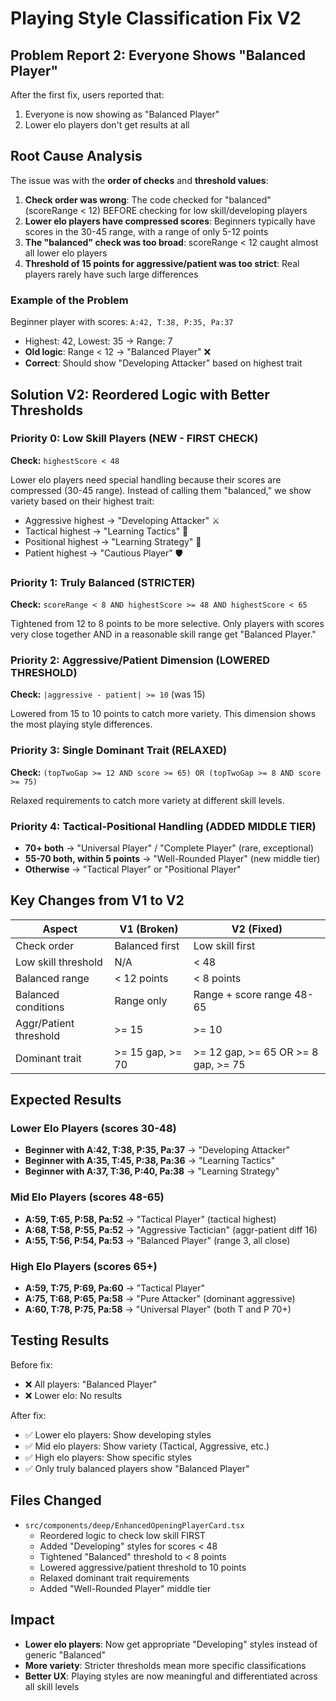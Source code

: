 # Playing Style Classification Fix V2

## Problem Report 2: Everyone Shows "Balanced Player"

After the first fix, users reported that:
1. Everyone is now showing as "Balanced Player"
2. Lower elo players don't get results at all

## Root Cause Analysis

The issue was with the **order of checks** and **threshold values**:

1. **Check order was wrong**: The code checked for "balanced" (scoreRange < 12) BEFORE checking for low skill/developing players
2. **Lower elo players have compressed scores**: Beginners typically have scores in the 30-45 range, with a range of only 5-12 points
3. **The "balanced" check was too broad**: scoreRange < 12 caught almost all lower elo players
4. **Threshold of 15 points for aggressive/patient was too strict**: Real players rarely have such large differences

### Example of the Problem

Beginner player with scores: `A:42, T:38, P:35, Pa:37`
- Highest: 42, Lowest: 35 → Range: 7
- **Old logic**: Range < 12 → "Balanced Player" ❌
- **Correct**: Should show "Developing Attacker" based on highest trait

## Solution V2: Reordered Logic with Better Thresholds

### Priority 0: Low Skill Players (NEW - FIRST CHECK)
**Check:** `highestScore < 48`

Lower elo players need special handling because their scores are compressed (30-45 range). Instead of calling them "balanced," we show variety based on their highest trait:

- Aggressive highest → "Developing Attacker" ⚔️
- Tactical highest → "Learning Tactics" 🎯
- Positional highest → "Learning Strategy" 🏰
- Patient highest → "Cautious Player" 🛡️

### Priority 1: Truly Balanced (STRICTER)
**Check:** `scoreRange < 8 AND highestScore >= 48 AND highestScore < 65`

Tightened from 12 to 8 points to be more selective. Only players with scores very close together AND in a reasonable skill range get "Balanced Player."

### Priority 2: Aggressive/Patient Dimension (LOWERED THRESHOLD)
**Check:** `|aggressive - patient| >= 10` (was 15)

Lowered from 15 to 10 points to catch more variety. This dimension shows the most playing style differences.

### Priority 3: Single Dominant Trait (RELAXED)
**Check:** `(topTwoGap >= 12 AND score >= 65) OR (topTwoGap >= 8 AND score >= 75)`

Relaxed requirements to catch more variety at different skill levels.

### Priority 4: Tactical-Positional Handling (ADDED MIDDLE TIER)
- **70+ both** → "Universal Player" / "Complete Player" (rare, exceptional)
- **55-70 both, within 5 points** → "Well-Rounded Player" (new middle tier)
- **Otherwise** → "Tactical Player" or "Positional Player"

## Key Changes from V1 to V2

| Aspect | V1 (Broken) | V2 (Fixed) |
|--------|-------------|------------|
| Check order | Balanced first | Low skill first |
| Low skill threshold | N/A | < 48 |
| Balanced range | < 12 points | < 8 points |
| Balanced conditions | Range only | Range + score range 48-65 |
| Aggr/Patient threshold | >= 15 | >= 10 |
| Dominant trait | >= 15 gap, >= 70 | >= 12 gap, >= 65 OR >= 8 gap, >= 75 |

## Expected Results

### Lower Elo Players (scores 30-48)
- **Beginner with A:42, T:38, P:35, Pa:37** → "Developing Attacker"
- **Beginner with A:35, T:45, P:38, Pa:36** → "Learning Tactics"
- **Beginner with A:37, T:36, P:40, Pa:38** → "Learning Strategy"

### Mid Elo Players (scores 48-65)
- **A:59, T:65, P:58, Pa:52** → "Tactical Player" (tactical highest)
- **A:68, T:58, P:55, Pa:52** → "Aggressive Tactician" (aggr-patient diff 16)
- **A:55, T:56, P:54, Pa:53** → "Balanced Player" (range 3, all close)

### High Elo Players (scores 65+)
- **A:59, T:75, P:69, Pa:60** → "Tactical Player"
- **A:75, T:68, P:65, Pa:58** → "Pure Attacker" (dominant aggressive)
- **A:60, T:78, P:75, Pa:58** → "Universal Player" (both T and P 70+)

## Testing Results

Before fix:
- ❌ All players: "Balanced Player"
- ❌ Lower elo: No results

After fix:
- ✅ Lower elo players: Show developing styles
- ✅ Mid elo players: Show variety (Tactical, Aggressive, etc.)
- ✅ High elo players: Show specific styles
- ✅ Only truly balanced players show "Balanced Player"

## Files Changed

- `src/components/deep/EnhancedOpeningPlayerCard.tsx`
  - Reordered logic to check low skill FIRST
  - Added "Developing" styles for scores < 48
  - Tightened "Balanced" threshold to < 8 points
  - Lowered aggressive/patient threshold to 10 points
  - Relaxed dominant trait requirements
  - Added "Well-Rounded Player" middle tier

## Impact

- **Lower elo players**: Now get appropriate "Developing" styles instead of generic "Balanced"
- **More variety**: Stricter thresholds mean more specific classifications
- **Better UX**: Playing styles are now meaningful and differentiated across all skill levels

